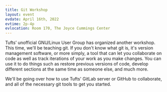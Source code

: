 ```yaml
---
title: Git Workshop
layout: event
evdate: April 16th, 2022
evtime: 2p-4p
evlocation: Room 170, The Joyce Cummings Center
---
```


Tufts’ unofficial GNU/Linux User Group has organized another workshop. This time, we'll be teaching git. If you don't know what git is, it's version management software, or more simply, a tool that can let you collaborate on code as well as track iterations of your work as you make changes. You can use it to do things such as restore previous versions of code, develop different sections at the same time as someone else, and much more.

We'll be going over how to use Tufts' GitLab server or GitHub to collaborate, and all of the necessary git tools to get you started.
